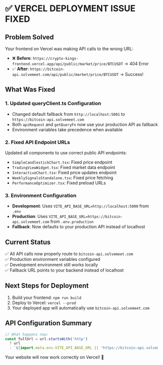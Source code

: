 # ✅ VERCEL DEPLOYMENT ISSUE FIXED

## Problem Solved
Your frontend on Vercel was making API calls to the wrong URL:
- ❌ **Before**: `https://crypto-kings-frontend.vercel.app/api/public/market/price/BTCUSDT` → 404 Error
- ✅ **After**: `https://bitcoin-api.solvemeet.com/api/public/market/price/BTCUSDT` → Success!

## What Was Fixed

### 1. Updated queryClient.ts Configuration
- Changed default fallback from `http://localhost:5001` to `https://bitcoin-api.solvemeet.com`
- Both `apiRequest` and `getQueryFn` now use your production API as fallback
- Environment variables take precedence when available

### 2. Fixed API Endpoint URLs
Updated all components to use correct public API endpoints:
- `SimpleCandlestickChart.tsx`: Fixed price endpoint
- `TradingViewWidget.tsx`: Fixed market data endpoint  
- `InteractiveChart.tsx`: Fixed price updates endpoint
- `WeeklySignalsStandalone.tsx`: Fixed price fetching
- `PerformanceOptimizer.tsx`: Fixed preload URLs

### 3. Environment Configuration
- **Development**: Uses `VITE_API_BASE_URL=http://localhost:5000` from `.env`
- **Production**: Uses `VITE_API_BASE_URL=https://bitcoin-api.solvemeet.com` from `.env.production`
- **Fallback**: Now defaults to your production API instead of localhost

## Current Status
✅ All API calls now properly route to `bitcoin-api.solvemeet.com`  
✅ Production environment variables configured  
✅ Development environment still works locally  
✅ Fallback URL points to your backend instead of localhost  

## Next Steps for Deployment
1. Build your frontend: `npm run build`
2. Deploy to Vercel: `vercel --prod` 
3. Your deployed app will automatically use `bitcoin-api.solvemeet.com`

## API Configuration Summary
```javascript
// What happens now:
const fullUrl = url.startsWith('http') 
  ? url 
  : `${import.meta.env.VITE_API_BASE_URL || 'https://bitcoin-api.solvemeet.com'}${url}`;
```

Your website will now work correctly on Vercel! 🎉